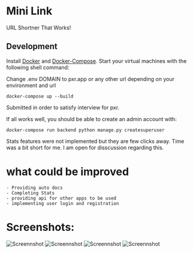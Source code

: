 Mini Link
=========

URL Shortner That Works!



## Development

Install [Docker](https://docs.docker.com/install/) and [Docker-Compose](https://docs.docker.com/compose/). Start your virtual machines with the following shell command:

Change .env DOMAIN to pxr.app or any other url depending on your environment and url

`docker-compose up --build`

Submitted in order to satisfy interview for pxr.

If all works well, you should be able to create an admin account with:

`docker-compose run backend python manage.py createsuperuser`

Stats features were not implemented but they are few clicks away. Time was a bit short for me.
I am open for disscussion regarding this.


# what could be improved

    - Providing auto docs
    - Completing Stats
    - providing api for other apps to be used
    - implementing user login and registration

# Screenshots:





![Screennshot]([http://url/to/img.png](https://ibb.co/kXdTp8t))
![Screennshot]([https://ibb.co/SX11h9d])
![Screennshot]([http://url/to/img.png](https://ibb.co/phBbDSp))
![Screennshot]([https://ibb.co/FsS3gkV])